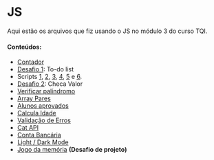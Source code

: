 # JS
Aqui estão os arquivos que fiz usando o JS no módulo 3 do curso TQI.
#### Conteúdos:
- [Contador](https://github.com/KariDriff/JS/tree/main/Contador)
- [Desafio 1](https://github.com/KariDriff/JS/tree/main/To-do%20list%20(desafio)): To-do list
- Scripts [1](https://github.com/KariDriff/JS/tree/main/S1), [2](https://github.com/KariDriff/JS/tree/main/S2), [3](https://github.com/KariDriff/JS/tree/main/S3), [4](https://github.com/KariDriff/JS/tree/main/S4), [5](https://github.com/KariDriff/JS/tree/main/S5) e [6](https://github.com/KariDriff/JS/tree/main/S6).
- [Desafio 2](https://github.com/KariDriff/JS/tree/main/ChecaValor%20(desafio)): Checa Valor
- [Verificar palíndromo](https://github.com/KariDriff/JS/tree/main/Verificar%20pal%C3%ADndromo)
- [Array Pares](https://github.com/KariDriff/JS/tree/main/Array%20pares)
- [Alunos aprovados](https://github.com/KariDriff/JS/tree/main/Alunos%20aprovados)
- [Calcula Idade](https://github.com/KariDriff/JS/tree/main/This)
- [Validação de Erros](https://github.com/KariDriff/JS/tree/main/Valida%C3%A7%C3%A3o%20de%20erros)
- [Cat API](https://github.com/KariDriff/JS/tree/main/Cat%20API)
- [Conta Bancária](https://github.com/KariDriff/JS/tree/main/Conta%20Banc%C3%A1ria)
- [Light / Dark Mode](https://github.com/KariDriff/JS/tree/main/LightDark%20Mode%20(desafio))
- [Jogo da memória](https://github.com/KariDriff/JS/tree/main/Jogo%20da%20Mem%C3%B3ria%20(desafio%20de%20projeto)) **(Desafio de projeto)**
